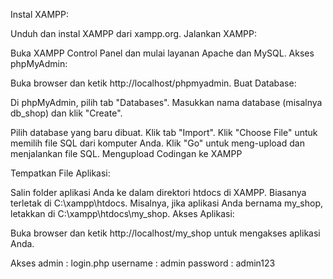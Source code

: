Instal XAMPP:

Unduh dan instal XAMPP dari xampp.org.
Jalankan XAMPP:

Buka XAMPP Control Panel dan mulai layanan Apache dan MySQL.
Akses phpMyAdmin:

Buka browser dan ketik http://localhost/phpmyadmin.
Buat Database:

Di phpMyAdmin, pilih tab "Databases".
Masukkan nama database (misalnya db_shop) dan klik "Create".


Pilih database yang baru dibuat.
Klik tab "Import".
Klik "Choose File" untuk memilih file SQL dari komputer Anda.
Klik "Go" untuk meng-upload dan menjalankan file SQL.
Mengupload Codingan ke XAMPP


Tempatkan File Aplikasi:

Salin folder aplikasi Anda ke dalam direktori htdocs di XAMPP. Biasanya terletak di C:\xampp\htdocs\.
Misalnya, jika aplikasi Anda bernama my_shop, letakkan di C:\xampp\htdocs\my_shop.
Akses Aplikasi:

Buka browser dan ketik http://localhost/my_shop untuk mengakses aplikasi Anda.



Akses admin : login.php
username : admin
password : admin123
